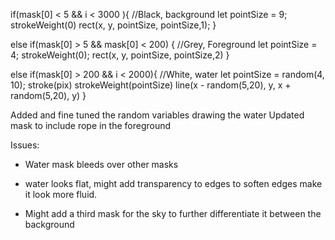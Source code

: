 if(mask[0] < 5 && i < 3000 ){ //Black, background
  let pointSize = 9;
  strokeWeight(0)
  rect(x, y, pointSize, pointSize,1);
}

else if(mask[0] > 5 && mask[0] < 200) { //Grey, Foreground
  let pointSize = 4;
  strokeWeight(0);
  rect(x, y, pointSize, pointSize,2)
}

else if(mask[0] > 200 && i < 2000){ //White, water
  let pointSize = random(4, 10);
  stroke(pix)
  strokeWeight(pointSize)
    line(x - random(5,20), y, x + random(5,20), y)
}

Added and fine tuned the random variables drawing the water
Updated mask to include rope in the foreground

Issues:
  - Water mask bleeds over other masks
  - water looks flat, might add transparency to edges to soften edges make it look more fluid.

  - Might add a third mask for the sky to further differentiate it between the background
